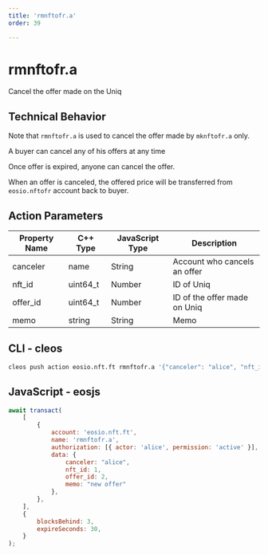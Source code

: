 ```yaml
---
title: 'rmnftofr.a'
order: 39

---
```


# rmnftofr.a

Cancel the offer made on the Uniq

## Technical Behavior

Note that `rmnftofr.a` is used to cancel the offer made by `mknftofr.a` only.

A buyer can cancel any of his offers at any time

Once offer is expired, anyone can cancel the offer.

When an offer is canceled, the offered price will be transferred from `eosio.nftofr` account back to buyer.

## Action Parameters

| Property Name | C++ Type | JavaScript Type | Description                  |
| ------------- | -------- | --------------- | ---------------------------- |
| canceler      | name     | String          | Account who cancels an offer |
| nft_id        | uint64_t | Number          | ID of Uniq                   |
| offer_id      | uint64_t | Number          | ID of the offer made on Uniq |
| memo          | string   | String          | Memo                         |

## CLI - cleos

```bash
cleos push action eosio.nft.ft rmnftofr.a '{"canceler": "alice", "nft_id": 1, "offer_id": 2, "memo": "cancel the offer"}' -p alice@active
```

## JavaScript - eosjs

```js
await transact(
    [
        {
            account: 'eosio.nft.ft',
            name: 'rmnftofr.a',
            authorization: [{ actor: 'alice', permission: 'active' }],
            data: {
                canceler: "alice",
                nft_id: 1,
                offer_id: 2,
                memo: "new offer"
            },
        },
    ],
    {
        blocksBehind: 3,
        expireSeconds: 30,
    }
);
```
